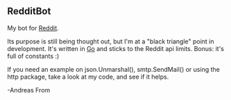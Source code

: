 RedditBot
---------
My bot for [Reddit](http://www.reddit.com/).

Its purpose is still being thought out, but I'm at a "black triangle" point in
development. It's written in [Go](http://www.golang.org) and sticks to the
Reddit api limits. Bonus: it's full of constants :)

If you need an example on json.Unmarshal(), smtp.SendMail() or using the http
package, take a look at my code, and see if it helps.

-Andreas From
